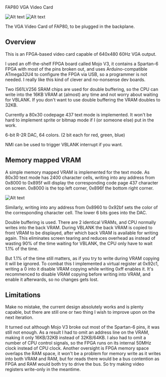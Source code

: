 FAP80 VGA Video Card

![Alt text](http://i.imgur.com/RHG6iHQ.jpg)
![Alt text](http://i.imgur.com/f2OT7do.jpg)

The VGA Video Card of FAP80, to be plugged in the backplane.

## Overview

This is an FPGA-based video card capable of 640x480 60Hz VGA output.

I used an off-the-shelf FPGA board called Mojo V3, it contains a Spartan-6 FPGA with most of the pins broken out, and uses Arduino-compatible ATmega32U4 to configure the FPGA via USB, so a programmer is not needed. I really like this kind of clever and no-nonsense dev boards.

Two IS61LV256 SRAM chips are used for double buffering, so the CPU can write into the 16KB VRAM at (almost) any time and not worry about waiting for VBLANK. If you don't want to use double buffering the VRAM doubles to 32KB.

Currently a 80x30 codepage 437 text mode is implemented. It won't be hard to implement sprite or bitmap mode if I (or someone else) put in the work.


6-bit R-2R DAC, 64 colors. (2 bit each for red, green, blue)

NMI can be used to trigger VBLANK interrupt if you want.

## Memory mapped VRAM

A simple memory mapped VRAM is implemented for the text mode. As 80x30 text mode has 2400 character cells, writing into any address from 0x8000 to 0x895f will display the corresponding code page 437 character on screen. 0x8000 is the top left corner, 0x896f the bottom right corner.

![Alt text](http://i.imgur.com/2tsq7oi.jpg)

Similarly, writing into any address from 0x8960 to 0x92bf sets the color of the corresponding character cell. The lower 6 bits goes into the DAC.

Double buffering is used. There are 2 identical VRAMs, and CPU normally writes into the back VRAM. During VBLANK the back VRAM is copied to front VRAM to be displayed, after which back VRAM is available for writing again. This eliminates screen tearing and reduces overhead as instead of wasting 90% of the time waiting for VBLANK, the CPU only have to wait 1.1% of the time. 

But 1.1% of the time still matters, as if you try to write during VRAM copying it will be ignored. To combat this I implemented a virtual register at 0x92c1, writing a 0 into it disable VRAM copying while writing 0xff enables it. It's recommenced to disable VRAM copying before writing into VRAM, and enable it afterwards, so no changes gets lost. 

## Limitations

Make no mistake, the current design absolutely works and is plenty capable, but there are still one or two thing I wish to improve upon on the next iteration.

It turned out although Mojo V3 broke out most of the Spartan-6 pins, it was still not enough. As a result I had to omit an address line on the VRAM, making it only 16KB/32KB instead of 32KB/64KB. I also had to omit a number of CPU control signals, so the FPGA runs on its internal 50MHz clock instead of CPU clock. Another oversight is FPGA memory space overlaps the RAM space, it won't be a problem for memory write as it writes into both VRAM and RAM, but for reads there would be a bus contention as FPGA and RAM would both try to drive the bus. So try making video registers write-only in the meantime.
